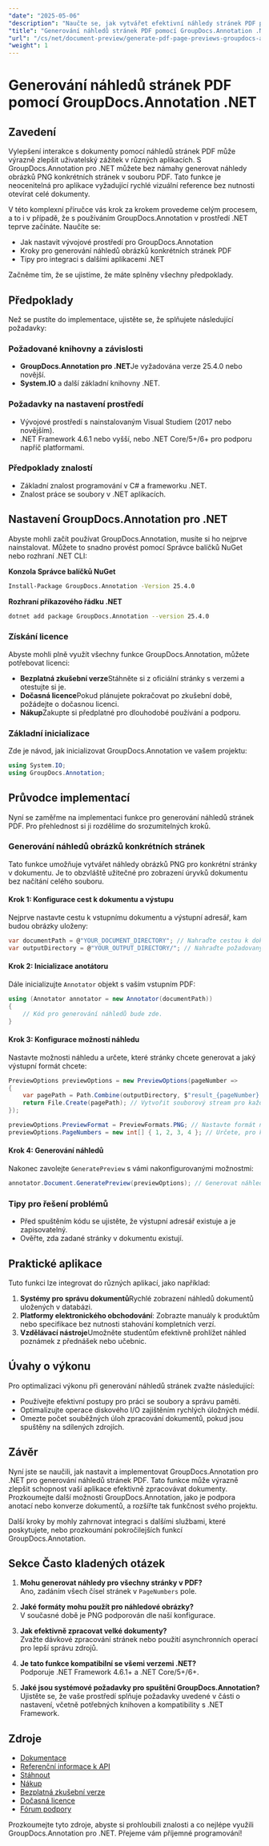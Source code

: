 ```yaml
---
"date": "2025-05-06"
"description": "Naučte se, jak vytvářet efektivní náhledy stránek PDF pomocí GroupDocs.Annotation pro .NET. Vylepšete interakci s dokumenty a zefektivnite svůj pracovní postup."
"title": "Generování náhledů stránek PDF pomocí GroupDocs.Annotation .NET – Komplexní průvodce"
"url": "/cs/net/document-preview/generate-pdf-page-previews-groupdocs-annotation-net/"
"weight": 1
---
```


# Generování náhledů stránek PDF pomocí GroupDocs.Annotation .NET

## Zavedení

Vylepšení interakce s dokumenty pomocí náhledů stránek PDF může výrazně zlepšit uživatelský zážitek v různých aplikacích. S GroupDocs.Annotation pro .NET můžete bez námahy generovat náhledy obrázků PNG konkrétních stránek v souboru PDF. Tato funkce je neocenitelná pro aplikace vyžadující rychlé vizuální reference bez nutnosti otevírat celé dokumenty.

V této komplexní příručce vás krok za krokem provedeme celým procesem, a to i v případě, že s používáním GroupDocs.Annotation v prostředí .NET teprve začínáte. Naučíte se:
- Jak nastavit vývojové prostředí pro GroupDocs.Annotation
- Kroky pro generování náhledů obrázků konkrétních stránek PDF
- Tipy pro integraci s dalšími aplikacemi .NET

Začněme tím, že se ujistíme, že máte splněny všechny předpoklady.

## Předpoklady

Než se pustíte do implementace, ujistěte se, že splňujete následující požadavky:

### Požadované knihovny a závislosti

- **GroupDocs.Annotation pro .NET**Je vyžadována verze 25.4.0 nebo novější.
- **System.IO** a další základní knihovny .NET.

### Požadavky na nastavení prostředí

- Vývojové prostředí s nainstalovaným Visual Studiem (2017 nebo novějším).
- .NET Framework 4.6.1 nebo vyšší, nebo .NET Core/5+/6+ pro podporu napříč platformami.

### Předpoklady znalostí

- Základní znalost programování v C# a frameworku .NET.
- Znalost práce se soubory v .NET aplikacích.

## Nastavení GroupDocs.Annotation pro .NET

Abyste mohli začít používat GroupDocs.Annotation, musíte si ho nejprve nainstalovat. Můžete to snadno provést pomocí Správce balíčků NuGet nebo rozhraní .NET CLI:

**Konzola Správce balíčků NuGet**
```bash
Install-Package GroupDocs.Annotation -Version 25.4.0
```

**Rozhraní příkazového řádku .NET**
```bash
dotnet add package GroupDocs.Annotation --version 25.4.0
```

### Získání licence

Abyste mohli plně využít všechny funkce GroupDocs.Annotation, můžete potřebovat licenci:
- **Bezplatná zkušební verze**Stáhněte si z oficiální stránky s verzemi a otestujte si je.
- **Dočasná licence**Pokud plánujete pokračovat po zkušební době, požádejte o dočasnou licenci.
- **Nákup**Zakupte si předplatné pro dlouhodobé používání a podporu.

### Základní inicializace

Zde je návod, jak inicializovat GroupDocs.Annotation ve vašem projektu:
```csharp
using System.IO;
using GroupDocs.Annotation;
```

## Průvodce implementací

Nyní se zaměřme na implementaci funkce pro generování náhledů stránek PDF. Pro přehlednost si ji rozdělíme do srozumitelných kroků.

### Generování náhledů obrázků konkrétních stránek

Tato funkce umožňuje vytvářet náhledy obrázků PNG pro konkrétní stránky v dokumentu. Je to obzvláště užitečné pro zobrazení úryvků dokumentu bez načítání celého souboru.

#### Krok 1: Konfigurace cest k dokumentu a výstupu

Nejprve nastavte cestu k vstupnímu dokumentu a výstupní adresář, kam budou obrázky uloženy:
```csharp
var documentPath = @"YOUR_DOCUMENT_DIRECTORY"; // Nahraďte cestou k dokumentu
var outputDirectory = @"YOUR_OUTPUT_DIRECTORY/"; // Nahraďte požadovaným výstupním adresářem
```

#### Krok 2: Inicializace anotátoru

Dále inicializujte `Annotator` objekt s vaším vstupním PDF:
```csharp
using (Annotator annotator = new Annotator(documentPath))
{
    // Kód pro generování náhledů bude zde.
}
```

#### Krok 3: Konfigurace možností náhledu

Nastavte možnosti náhledu a určete, které stránky chcete generovat a jaký výstupní formát chcete:
```csharp
PreviewOptions previewOptions = new PreviewOptions(pageNumber =>
{
    var pagePath = Path.Combine(outputDirectory, $"result_{pageNumber}.png");
    return File.Create(pagePath); // Vytvořit souborový stream pro každý výstupní obrázek
});

previewOptions.PreviewFormat = PreviewFormats.PNG; // Nastavte formát náhledů na PNG.
previewOptions.PageNumbers = new int[] { 1, 2, 3, 4 }; // Určete, pro které stránky se mají generovat náhledy.
```

#### Krok 4: Generování náhledů

Nakonec zavolejte `GeneratePreview` s vámi nakonfigurovanými možnostmi:
```csharp
annotator.Document.GeneratePreview(previewOptions); // Generovat náhledy na základě nakonfigurovaných možností.
```

### Tipy pro řešení problémů

- Před spuštěním kódu se ujistěte, že výstupní adresář existuje a je zapisovatelný.
- Ověřte, zda zadané stránky v dokumentu existují.

## Praktické aplikace

Tuto funkci lze integrovat do různých aplikací, jako například:
1. **Systémy pro správu dokumentů**Rychlé zobrazení náhledů dokumentů uložených v databázi.
2. **Platformy elektronického obchodování**: Zobrazte manuály k produktům nebo specifikace bez nutnosti stahování kompletních verzí.
3. **Vzdělávací nástroje**Umožněte studentům efektivně prohlížet náhled poznámek z přednášek nebo učebnic.

## Úvahy o výkonu

Pro optimalizaci výkonu při generování náhledů stránek zvažte následující:
- Používejte efektivní postupy pro práci se soubory a správu paměti.
- Optimalizujte operace diskového I/O zajištěním rychlých úložných médií.
- Omezte počet souběžných úloh zpracování dokumentů, pokud jsou spuštěny na sdílených zdrojích.

## Závěr

Nyní jste se naučili, jak nastavit a implementovat GroupDocs.Annotation pro .NET pro generování náhledů stránek PDF. Tato funkce může výrazně zlepšit schopnost vaší aplikace efektivně zpracovávat dokumenty. Prozkoumejte další možnosti GroupDocs.Annotation, jako je podpora anotací nebo konverze dokumentů, a rozšířte tak funkčnost svého projektu.

Další kroky by mohly zahrnovat integraci s dalšími službami, které poskytujete, nebo prozkoumání pokročilejších funkcí GroupDocs.Annotation.

## Sekce Často kladených otázek

1. **Mohu generovat náhledy pro všechny stránky v PDF?**  
   Ano, zadáním všech čísel stránek v `PageNumbers` pole.

2. **Jaké formáty mohu použít pro náhledové obrázky?**  
   V současné době je PNG podporován dle naší konfigurace.

3. **Jak efektivně zpracovat velké dokumenty?**  
   Zvažte dávkové zpracování stránek nebo použití asynchronních operací pro lepší správu zdrojů.

4. **Je tato funkce kompatibilní se všemi verzemi .NET?**  
   Podporuje .NET Framework 4.6.1+ a .NET Core/5+/6+.

5. **Jaké jsou systémové požadavky pro spuštění GroupDocs.Annotation?**  
   Ujistěte se, že vaše prostředí splňuje požadavky uvedené v části o nastavení, včetně potřebných knihoven a kompatibility s .NET Framework.

## Zdroje

- [Dokumentace](https://docs.groupdocs.com/annotation/net/)
- [Referenční informace k API](https://reference.groupdocs.com/annotation/net/)
- [Stáhnout](https://releases.groupdocs.com/annotation/net/)
- [Nákup](https://purchase.groupdocs.com/buy)
- [Bezplatná zkušební verze](https://releases.groupdocs.com/annotation/net/)
- [Dočasná licence](https://purchase.groupdocs.com/temporary-license/)
- [Fórum podpory](https://forum.groupdocs.com/c/annotation/) 

Prozkoumejte tyto zdroje, abyste si prohloubili znalosti a co nejlépe využili GroupDocs.Annotation pro .NET. Přejeme vám příjemné programování!